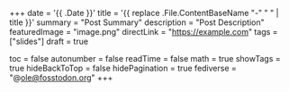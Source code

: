 +++
date = '{{ .Date }}'
title = '{{ replace .File.ContentBaseName "-" " " | title }}'
summary = "Post Summary"
description = "Post Description"
featuredImage = "image.png"
directLink = "https://example.com"
tags = ["slides"]
draft = true

toc = false
autonumber = false
readTime = false
math = true
showTags = true
hideBackToTop = false
hidePagination = true
fediverse = "@ole@fosstodon.org"
+++
